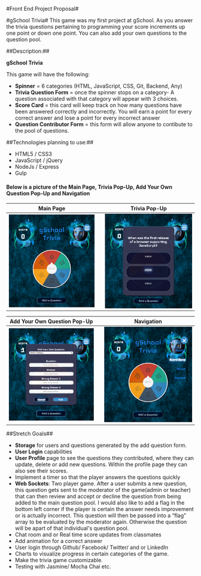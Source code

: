 #Front End Project Proposal#

#gSchool Trivia#
This game was my first project at gSchool. As you answer the trivia questions pertaining to programming your score increments up one point or down one point. You can also add your own questions to the question pool. 

##Description:##

**gSchool Trivia**

This game will have the following:
  * **Spinner** = 6 categories (HTML, JavaScript, CSS, Git, Backend, Any)
  * **Trivia Question Form** = once the spinner stops on a category- A question associated with that category will appear with 3 choices.
  * **Score Card** = this card will keep track on how many questions have been answered correctly and incorrectly. You will earn a point for every correct answer and lose a point for every incorrect answer
  * **Question Contributor Form** = this form will allow anyone to contibute to the pool of questions.

##Technologies planning to use:##
 * HTML5 / CSS3
 * JavaScript / jQuery
 * NodeJs / Express
 * Gulp

#### Below is a picture of the Main Page, Trivia Pop-Up, Add Your Own Question Pop-Up and Navigation

**Main Page**                       |    |**Trivia Pop-Up**
:----------------------------------:|:--:|:----------------------------------:
![](/client/images/trivia.png)      |    | ![](/client/images/qForm.png)

**Add Your Own Question Pop-Up**    |    |**Navigation**
:----------------------------------:|:--:|:----------------------------------:
![](/client/images/addQ.png)        |    | ![](/client/images/navigation.png)


##Stretch Goals##
  * **Storage** for users and questions generated by the add question form.
  * **User Login** capabilities
  * **User Profile** page to see the questions they contributed, where they can update, delete or add new questions. Within the profile page they can also see their scores.
  * Implement a timer so that the player answers the questions quickly
  * **Web Sockets**: Two player game. After a user submits a new question, this question gets sent to the moderator of the game(admin or teacher) that can then review and accept or decline the question from being added to the main question pool. I would also like to add a flag in the bottom left corner if the player is certain the answer needs improvement or is actually incorrect. This question will then be passed into a “flag” array to be evaluated by the moderator again. Otherwise the question will be apart of that individual's question pool. 
  * Chat room and or Real time score updates from classmates
  * Add animation for a correct answer
  * User login through Github/ Facebook/ Twitter/ and or LinkedIn
  * Charts to visualize progress in certain categories of the game.
  * Make the trivia game customizable.
  * Testing with Jasmine/ Mocha Chai etc.
